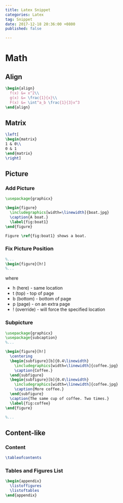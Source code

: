 ```yaml
---
title: Latex Snippet
categories: Latex
tag: Snippet
date: 2017-12-18 20:36:00 +0800
published: false

---
```


# Math
## Align
``` latex
\begin{align}
  f(x) &= x^2\\
  g(x) &= \frac{1}{x}\\
  F(x) &= \int^a_b \frac{1}{3}x^3
\end{align}
```
## Matrix
``` latex
\left[
\begin{matrix}
1 & 0\\
0 & 1
\end{matrix}
\right]
```
## Picture
### Add Picture
``` latex
\usepackage{graphicx}

\begin{figure}
  \includegraphics[width=\linewidth]{boat.jpg}
  \caption{A boat.}
  \label{fig:boat1}
\end{figure}

Figure \ref{fig:boat1} shows a boat.
```
### Fix Picture Position
``` latex
%...
\begin{figure}[h!]
%...
```
where
- h (here) - same location
- t (top) - top of page
- b (bottom) - bottom of page
- p (page) - on an extra page
- ! (override) - will force the specified location
### Subpicture
``` latex
\usepackage{graphicx}
\usepackage{subcaption}
%...

\begin{figure}[h!]
  \centering
  \begin{subfigure}[b]{0.4\linewidth}
    \includegraphics[width=\linewidth]{coffee.jpg}
    \caption{Coffee.}
  \end{subfigure}
  \begin{subfigure}[b]{0.4\linewidth}
    \includegraphics[width=\linewidth]{coffee.jpg}
    \caption{More coffee.}
  \end{subfigure}
  \caption{The same cup of coffee. Two times.}
  \label{fig:coffee}
\end{figure}

%...
```
## Content-like
### Content
``` latex
\tableofcontents
```
### Tables and Figures List
``` latex
\begin{appendix}
  \listoffigures
  \listoftables
\end{appendix}
```

